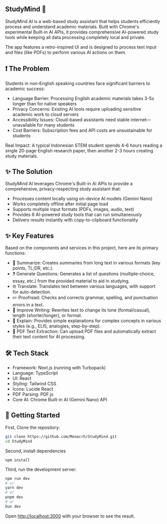 ## StudyMind 🤖

StudyMind AI is a web-based study assistant that helps students efficiently process and understand academic materials. Built with Chrome's experimental Built-in AI APIs, it provides comprehensive AI-powered study tools while keeping all data processing completely local and private.

The app features a retro-inspired UI and is designed to process text input and files (like PDFs) to perform various AI actions on them.

## ❗ The Problem
Students in non-English speaking countries face significant barriers to academic success:

- Language Barrier: Processing English academic materials takes 3-5x longer than for native speakers
- Privacy Concerns: Existing AI tools require uploading sensitive academic work to cloud servers
- Accessibility Issues: Cloud-based assistants need stable internet—unavailable for many students
- Cost Barriers: Subscription fees and API costs are unsustainable for students

Real Impact: A typical Indonesian STEM student spends 4-6 hours reading a single 20-page English research paper, then another 2-3 hours creating study materials.

## ✨ The Solution
StudyMind AI leverages Chrome's Built-in AI APIs to provide a comprehensive, privacy-respecting study assistant that:

- Processes content locally using on-device AI models (Gemini Nano)
- Works completely offline after initial page load
- Supports multiple input formats (PDFs, images, audio, text)
- Provides 6 AI-powered study tools that can run simultaneously
- Delivers results instantly with copy-to-clipboard functionality

## ✨ Key Features
Based on the components and services in this project, here are its primary functions:
- 📝 Summarize: Creates summaries from long text in various formats (key points, TL;DR, etc.).
- ❓ Generate Questions: Generates a list of questions (multiple-choice, essay, etc.) from the provided material to aid in studying.
- 🌐 Translate: Translates text between various languages, with support for auto-detection.
-  ✏️ Proofread: Checks and corrects grammar, spelling, and punctuation errors in a text.
- 🚀 Improve Writing: Rewrites text to change its tone (formal/casual), length (shorter/longer), or format.
- 🤔 Explain: Provides simple explanations for complex concepts in various styles (e.g., ELI5, analogies, step-by-step).
- 📄 PDF Text Extraction: Can upload PDF files and automatically extract their text content for AI processing.

## 🛠️ Tech Stack
- Framework: Next.js (running with Turbopack)
- Language: TypeScript
- UI: React
- Styling: Tailwind CSS
- Icons: Lucide React
- PDF Parsing: PDF.js
- Core AI: Chrome Built-in AI (Gemini Nano) API

## 🚀 Getting Started

First, Clone the repository:
```bash
git clone https://github.com/Monacrh/StudyMind.git
cd StudyMind
```
Second, install dependencies
```
npm install
```
Third, run the development server:

```bash
npm run dev
# or
yarn dev
# or
pnpm dev
# or
bun dev
```

Open [http://localhost:3000](http://localhost:3000) with your browser to see the result.
